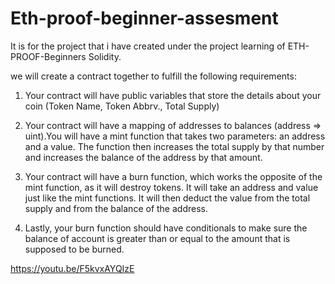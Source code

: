 # Eth-proof-beginner-assesment
It is for the project that i have created under the project learning of ETH-PROOF-Beginners Solidity.

we will create a contract together to fulfill the following requirements:

1. Your contract will have public variables that store the details about your coin (Token Name, Token Abbrv., Total Supply)

2. Your contract will have a mapping of addresses to balances (address => uint).You will have a mint function that takes two parameters: an address and a value. The function then increases the total supply by that number and increases the balance of the address by that amount.

3. Your contract will have a burn function, which works the opposite of the mint function, as it will destroy tokens. It will take an address and value just like the mint functions. It will then deduct the value from the total supply and from the balance of the address.
  
4. Lastly, your burn function should have conditionals to make sure the balance of account is greater than or equal to the amount that is supposed to be burned.

https://youtu.be/F5kvxAYQIzE
